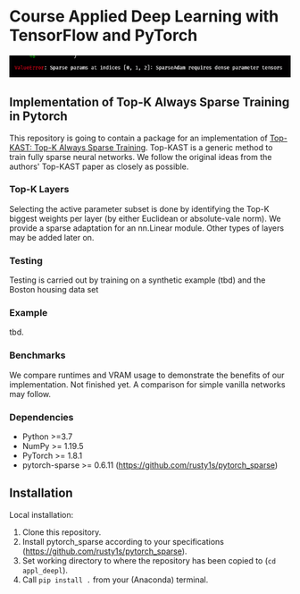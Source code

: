 # Course Applied Deep Learning with TensorFlow and PyTorch

![img](figs/srsly_wtf.png)
## Implementation of Top-K Always Sparse Training in Pytorch

This repository is going to contain a package for an implementation of [Top-KAST: Top-K Always Sparse Training](https://arxiv.org/abs/2106.03517v1). Top-KAST is a generic method to train fully sparse neural networks. We follow the original ideas from the authors' Top-KAST paper as closely as possible.

### Top-K Layers

Selecting the active parameter subset is done by identifying the Top-K biggest weights per layer (by either Euclidean or absolute-vale norm). We provide a sparse adaptation for an nn.Linear module. Other types of layers may be added later on.

### Testing

Testing is carried out by training on a synthetic example (tbd) and the Boston housing data set

### Example

tbd.

### Benchmarks

We compare runtimes and VRAM usage to demonstrate the benefits of our implementation. Not finished yet. A comparison for simple vanilla networks may follow.
### Dependencies

- Python >=3.7 
- NumPy >= 1.19.5
- PyTorch >= 1.8.1
- pytorch-sparse >= 0.6.11 (https://github.com/rusty1s/pytorch_sparse)

## Installation

Local installation:
1. Clone this repository.
2. Install pytorch_sparse according to your specifications (https://github.com/rusty1s/pytorch_sparse).
3. Set working directory to where the repository has been copied to (`cd appl_deepl`).
4. Call `pip install .` from your (Anaconda) terminal.